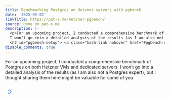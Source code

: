 ```yaml
---
title: Benchmarking Postgres on Hetzner servers with pgbench
date: '2025-05-02'
linkTitle: https://pat-s.me/hetzner-pgbench/
source: Home on pat-s.me
description: |-
  <p>For an upcoming project, I conducted a comprehensive benchmark of Postgres on both Hetzner VMs and dedicated servers.
  I won’t go into a detailed analysis of the results (as I am also not a Postgres expert), but I thought sharing them here might be valuable for some of you.</p>
  <h2 id="pgbench-setup"> <a class="hash-link nohover" href="#pgbench-setup"> <svg width="20" height="20" viewBox="0 0 24 24" fill="none" stroke="#0255a8" stroke-width="2" > <title>Link to this section</title> <path d="M10 13a5 5 0 0 0 7.54.54l3-3a5 5 0 0 0-7.07-7.07l-1.72 1.71"></path> <path d="M14 11a5 5 0 0 ...
disable_comments: true
---
```

<p>For an upcoming project, I conducted a comprehensive benchmark of Postgres on both Hetzner VMs and dedicated servers.
I won’t go into a detailed analysis of the results (as I am also not a Postgres expert), but I thought sharing them here might be valuable for some of you.</p>
<h2 id="pgbench-setup"> <a class="hash-link nohover" href="#pgbench-setup"> <svg width="20" height="20" viewBox="0 0 24 24" fill="none" stroke="#0255a8" stroke-width="2" > <title>Link to this section</title> <path d="M10 13a5 5 0 0 0 7.54.54l3-3a5 5 0 0 0-7.07-7.07l-1.72 1.71"></path> <path d="M14 11a5 5 0 0 ...